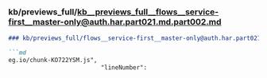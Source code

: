 ### kb/previews_full/kb__previews_full__flows__service-first__master-only@auth.har.part021.md.part002.md

```md
### kb/previews_full/flows__service-first__master-only@auth.har.part021.md (part 002)

```md
eg.io/chunk-KO722YSM.js",
                          "lineNumber":
```

```

```
